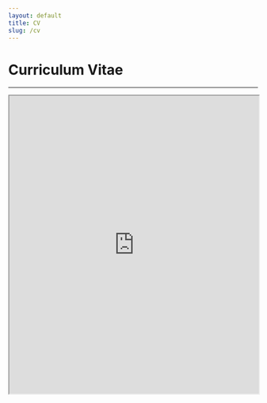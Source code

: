 ```yaml
---
layout: default
title: CV
slug: /cv
---
```


# Curriculum Vitae

***

<iframe src="https://maxaalexeeva.github.io/files/alexeeva-resume-2024-06-05#navpanes=0" height="600" width="100%"></iframe>
